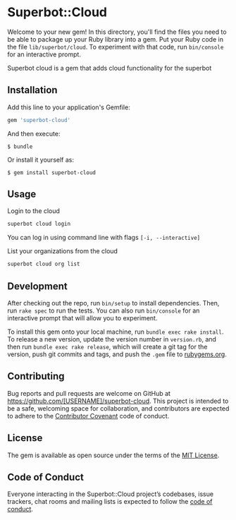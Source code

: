 # Superbot::Cloud

Welcome to your new gem! In this directory, you'll find the files you need to be able to package up your Ruby library into a gem. Put your Ruby code in the file `lib/superbot/cloud`. To experiment with that code, run `bin/console` for an interactive prompt.

Superbot cloud is a gem that adds cloud functionality for the superbot

## Installation

Add this line to your application's Gemfile:

```ruby
gem 'superbot-cloud'
```

And then execute:

    $ bundle

Or install it yourself as:

    $ gem install superbot-cloud

## Usage

Login to the cloud

```ruby
superbot cloud login
```
You can log in using command line with flags `[-i, --interactive]`

List your organizations from the cloud

```ruby
superbot cloud org list
```

## Development

After checking out the repo, run `bin/setup` to install dependencies. Then, run `rake spec` to run the tests. You can also run `bin/console` for an interactive prompt that will allow you to experiment.

To install this gem onto your local machine, run `bundle exec rake install`. To release a new version, update the version number in `version.rb`, and then run `bundle exec rake release`, which will create a git tag for the version, push git commits and tags, and push the `.gem` file to [rubygems.org](https://rubygems.org).

## Contributing

Bug reports and pull requests are welcome on GitHub at https://github.com/[USERNAME]/superbot-cloud. This project is intended to be a safe, welcoming space for collaboration, and contributors are expected to adhere to the [Contributor Covenant](http://contributor-covenant.org) code of conduct.

## License

The gem is available as open source under the terms of the [MIT License](https://opensource.org/licenses/MIT).

## Code of Conduct

Everyone interacting in the Superbot::Cloud project’s codebases, issue trackers, chat rooms and mailing lists is expected to follow the [code of conduct](https://github.com/[USERNAME]/superbot-cloud/blob/master/CODE_OF_CONDUCT.md).
